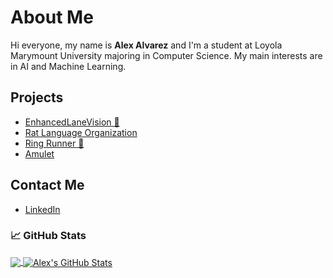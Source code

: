 # About Me
Hi everyone, my name is **Alex Alvarez** and I'm a student at Loyola Marymount University majoring in Computer Science. My main interests are in AI and Machine Learning.

## Projects
- [EnhancedLaneVision 🚗](https://github.com/alexcarl98/EnhancedLaneVision)
- [Rat Language Organization](https://github.com/rat-language)
- [Ring Runner 🍩](https://github.com/alexcarl98/Ring_Runner)
- [Amulet](https://github.com/kaeladair/amulet)

## Contact Me
- [LinkedIn](https://www.linkedin.com/in/alexcarl98/)



### 📈 GitHub Stats
<a href="https://github.com/alexcarl98?tab=repositories">
  <img align="center" src="https://github-readme-stats.vercel.app/api/top-langs/?username=alexcarl98&theme=nightowl&langs_count=4&hide=html" />
</a>
<a href="https://github.com/alexcarl98/alexcarl98">
  <img align="center" src="https://github-readme-stats.vercel.app/api?username=alexcarl98&theme=nightowl&langs_count=4" alt="Alex's GitHub Stats" />
</a>
